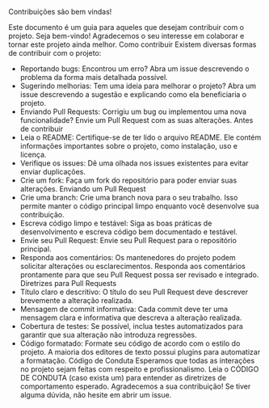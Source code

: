 Contribuições são bem vindas!

Este documento é um guia para aqueles que desejam contribuir com o projeto. Seja bem-vindo! Agradecemos o seu interesse em colaborar e tornar este projeto ainda melhor.
Como contribuir
Existem diversas formas de contribuir com o projeto:
 * Reportando bugs: Encontrou um erro? Abra um issue descrevendo o problema da forma mais detalhada possível.
 * Sugerindo melhorias: Tem uma ideia para melhorar o projeto? Abra um issue descrevendo a sugestão e explicando como ela beneficiaria o projeto.
 * Enviando Pull Requests: Corrigiu um bug ou implementou uma nova funcionalidade? Envie um Pull Request com as suas alterações.
Antes de contribuir
 * Leia o README: Certifique-se de ter lido o arquivo README. Ele contém informações importantes sobre o projeto, como instalação, uso e licença.
 * Verifique os issues: Dê uma olhada nos issues existentes para evitar enviar duplicações.
 * Crie um fork: Faça um fork do repositório para poder enviar suas alterações.
Enviando um Pull Request
 * Crie uma branch: Crie uma branch nova para o seu trabalho. Isso permite manter o código principal limpo enquanto você desenvolve sua contribuição.
 * Escreva código limpo e testável: Siga as boas práticas de desenvolvimento e escreva código bem documentado e testável.
 * Envie seu Pull Request: Envie seu Pull Request para o repositório principal.
 * Responda aos comentários: Os mantenedores do projeto podem solicitar alterações ou esclarecimentos. Responda aos comentários prontamente para que seu Pull Request possa ser revisado e integrado.
Diretrizes para Pull Requests
 * Título claro e descritivo: O título do seu Pull Request deve descrever brevemente a alteração realizada.
 * Mensagem de commit informativa: Cada commit deve ter uma mensagem clara e informativa que descreva a alteração realizada.
 * Cobertura de testes: Se possível, inclua testes automatizados para garantir que sua alteração não introduza regressões.
 * Código formatado: Formate seu código de acordo com o estilo do projeto. A maioria dos editores de texto possui plugins para automatizar a formatação.
Código de Conduta
Esperamos que todas as interações no projeto sejam feitas com respeito e profissionalismo. Leia o CÓDIGO DE CONDUTA (caso exista um) para entender as diretrizes de comportamento esperado.
Agradecemos a sua contribuição!
Se tiver alguma dúvida, não hesite em abrir um issue.

